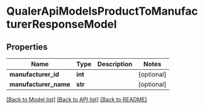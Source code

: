 # QualerApiModelsProductToManufacturerResponseModel

## Properties
Name | Type | Description | Notes
------------ | ------------- | ------------- | -------------
**manufacturer_id** | **int** |  | [optional] 
**manufacturer_name** | **str** |  | [optional] 

[[Back to Model list]](../README.md#documentation-for-models) [[Back to API list]](../README.md#documentation-for-api-endpoints) [[Back to README]](../README.md)

